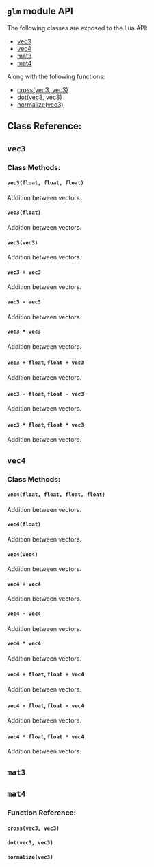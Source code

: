 ## `glm` module API ##

The following classes are exposed to the Lua API:

* [vec3](#vec3)
* [vec4](#vec4)
* [mat3](#mat3)
* [mat4](#mat4)

Along with the following functions:

* [cross(vec3, vec3)]()
* [dot(vec3, vec3)]()
* [normalize(vec3)]()

## Class Reference:

## <a name="vec3"><a/> `vec3`

### Class Methods:

#### `vec3(float, float, float)`
Addition between vectors.

#### `vec3(float)`
Addition between vectors.

#### `vec3(vec3)`
Addition between vectors.

#### `vec3 + vec3`
Addition between vectors.

#### `vec3 - vec3`
Addition between vectors.

#### `vec3 * vec3`
Addition between vectors.

#### `vec3 + float`, `float + vec3`
Addition between vectors.

#### `vec3 - float`, `float - vec3`
Addition between vectors.

#### `vec3 * float`, `float * vec3`
Addition between vectors.

## <a name="vec4"><a/> `vec4`

### Class Methods:

#### `vec4(float, float, float, float)`
Addition between vectors.

#### `vec4(float)`
Addition between vectors.

#### `vec4(vec4)`
Addition between vectors.

#### `vec4 + vec4`
Addition between vectors.

#### `vec4 - vec4`
Addition between vectors.

#### `vec4 * vec4`
Addition between vectors.

#### `vec4 + float`, `float + vec4`
Addition between vectors.

#### `vec4 - float`, `float - vec4`
Addition between vectors.

#### `vec4 * float`, `float * vec4`
Addition between vectors.

## <a name="mat3"><a/> `mat3`

## <a name="mat4"><a/> `mat4`

### Function Reference:

#### `cross(vec3, vec3)`
#### `dot(vec3, vec3)`
#### `normalize(vec3)`
